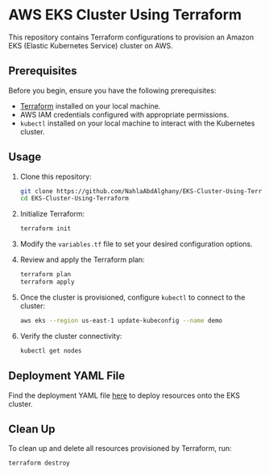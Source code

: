 # AWS EKS Cluster Using Terraform

This repository contains Terraform configurations to provision an Amazon EKS (Elastic Kubernetes Service) cluster on AWS.

## Prerequisites

Before you begin, ensure you have the following prerequisites:

- [Terraform](https://www.terraform.io/downloads.html) installed on your local machine.
- AWS IAM credentials configured with appropriate permissions.
- `kubectl` installed on your local machine to interact with the Kubernetes cluster.

## Usage

1. Clone this repository:

    ```bash
    git clone https://github.com/NahlaAbdAlghany/EKS-Cluster-Using-Terraform.git
    cd EKS-Cluster-Using-Terraform
    ```

2. Initialize Terraform:

    ```bash
    terraform init
    ```

3. Modify the `variables.tf` file to set your desired configuration options.

4. Review and apply the Terraform plan:

    ```bash
    terraform plan
    terraform apply
    ```

5. Once the cluster is provisioned, configure `kubectl` to connect to the cluster:

    ```bash
   aws eks --region us-east-1 update-kubeconfig --name demo
    ```

6. Verify the cluster connectivity:

    ```bash
    kubectl get nodes
    ```

## Deployment YAML File

Find the deployment YAML file [here](k8s/deployment.yaml) to deploy resources onto the EKS cluster.

## Clean Up

To clean up and delete all resources provisioned by Terraform, run:

```bash
terraform destroy
